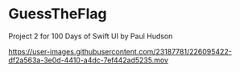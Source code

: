 # GuessTheFlag
Project 2 for 100 Days of Swift UI by Paul Hudson

https://user-images.githubusercontent.com/23187781/226095422-df2a563a-3e0d-4410-a4dc-7ef442ad5235.mov

